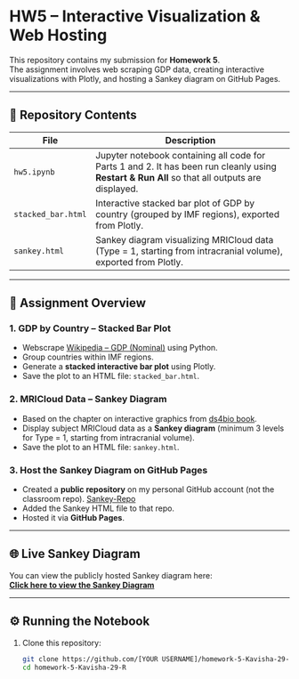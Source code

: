 # HW5 – Interactive Visualization & Web Hosting

This repository contains my submission for **Homework 5**.  
The assignment involves web scraping GDP data, creating interactive visualizations with Plotly, and hosting a Sankey diagram on GitHub Pages.

---

## 📂 Repository Contents

| File | Description |
|------|-------------|
| `hw5.ipynb` | Jupyter notebook containing all code for Parts 1 and 2. It has been run cleanly using **Restart & Run All** so that all outputs are displayed. |
| `stacked_bar.html` | Interactive stacked bar plot of GDP by country (grouped by IMF regions), exported from Plotly. |
| `sankey.html` | Sankey diagram visualizing MRICloud data (Type = 1, starting from intracranial volume), exported from Plotly. |

---

## 📝 Assignment Overview

### 1. GDP by Country – Stacked Bar Plot  
- Webscrape [Wikipedia – GDP (Nominal)](https://en.wikipedia.org/wiki/List_of_countries_by_GDP_(nominal)) using Python.  
- Group countries within IMF regions.  
- Generate a **stacked interactive bar plot** using Plotly.  
- Save the plot to an HTML file: `stacked_bar.html`.  

### 2. MRICloud Data – Sankey Diagram  
- Based on the chapter on interactive graphics from [ds4bio book](https://smart-stats.github.io/ds4bio_book/book/_build/html/interactive.html).  
- Display subject MRICloud data as a **Sankey diagram** (minimum 3 levels for Type = 1, starting from intracranial volume).  
- Save the plot to an HTML file: `sankey.html`.  

### 3. Host the Sankey Diagram on GitHub Pages  
- Created a **public repository** on my personal GitHub account (not the classroom repo). [Sankey-Repo](https://github.com/Kavisha-29-R/hw5-Sankey-Plot.git) 
- Added the Sankey HTML file to that repo.  
- Hosted it via **GitHub Pages**.  

---

## 🌐 Live Sankey Diagram  

You can view the publicly hosted Sankey diagram here:  
[**Click here to view the Sankey Diagram**](https://kavisha-29-r.github.io/hw5-Sankey-Plot/sankey.html)

---

## ⚙️ Running the Notebook

1. Clone this repository:
   ```bash
   git clone https://github.com/[YOUR USERNAME]/homework-5-Kavisha-29-R.git
   cd homework-5-Kavisha-29-R
